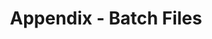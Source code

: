 ---
layout: page
title: Appendix - Batch Files
product: avaTax
doctype: dev_guide
nav: apis
disqus: 1
---